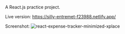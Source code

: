 A React.js practice project.

Live version: https://silly-entremet-f23988.netlify.app/

Screenshot:
![react-expense-tracker-minimized-xplace](https://github.com/nimroddanielmaayan/react-expense-tracker/assets/30357578/e60d9056-9254-4ad2-9c66-d98c745f4922)
